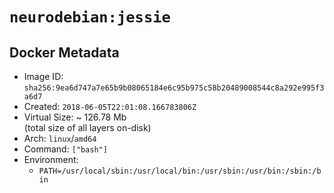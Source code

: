 # `neurodebian:jessie`

## Docker Metadata

- Image ID: `sha256:9ea6d747a7e65b9b08065184e6c95b975c58b20489008544c8a292e995f3a6d7`
- Created: `2018-06-05T22:01:08.166783806Z`
- Virtual Size: ~ 126.78 Mb  
  (total size of all layers on-disk)
- Arch: `linux`/`amd64`
- Command: `["bash"]`
- Environment:
  - `PATH=/usr/local/sbin:/usr/local/bin:/usr/sbin:/usr/bin:/sbin:/bin`
